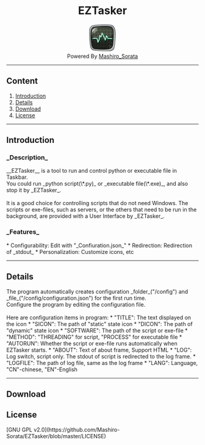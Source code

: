 <div align="center"><h1>EZTasker</h1></div>

<div align="center"><img src="https://github.com/Mashiro-Sorata/EZTasker/blob/master/icons/task.jpg?raw=true"></div>
<div align="center">Powered By <a href="https://github.com/Mashiro-Sorata">Mashiro_Sorata</a></div>

---

## Content
1. [Introduction](#u1)
2. [Details](#u2)
3. [Download](#u3)
4. [License](#u4)

---
<h2 id="u1">Introduction</h2>
<h3>_Description_</h3>
__EZTasker__ is a tool to run and control python or executable file in Taskbar.<br/>
You could run _python script(\*.py)_ or _executable file(\*.exe)_, and also stop it by _EZTasker_.<br/><br/>
It is a good choice for controlling scripts that do not need Windows. The scripts or exe-files, such as servers, or the others that need to be run in the background, are provided with a User Interface by _EZTasker_.
<h3>_Features_</h3>
* Configurability: Edit with "_Confiuration.json_"
* Redirection: Redirection of _stdout_
* Personalization: Customize icons, etc

---
<h2 id="u2">Details</h2>
The program automatically creates configuration _folder_("/config") and _file_("/config/configuration.json") for the first run time. <br/>Configure the program by editing the configuration file.<br/><br/>
Here are configuration items in program:
* "TITLE": The text displayed on the icon
* "SICON": The path of "static" state icon
* "DICON": The path of "dynamic" state icon
* "SOFTWARE": The path of the script or exe-file
* "METHOD": "THREADING" for script, "PROCESS" for executable file
* "AUTORUN": Whether the script or exe-file runs automatically when EZTasker starts.
* "ABOUT": Text of about frame, Support HTML
* "LOG": Log switch, script only. The stdout of script is redirected to the log frame.
* "LOGFILE": The path of log file, same as the log frame
* "LANG": Language, "CN"-chinese, "EN"-English

---
<h2 id="u3">Download</h2>

<h2 id="u4">License</h2>
[GNU GPL v2.0](https://github.com/Mashiro-Sorata/EZTasker/blob/master/LICENSE)
